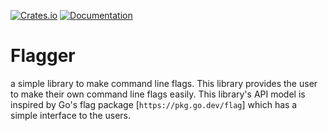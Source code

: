 

[![Crates.io](https://img.shields.io/crates/v/flagtory.svg)](https://crates.io/crates/flagtory)
[![Documentation](https://img.shields.io/docsrs/flagtory/latest)](https://docs.rs/flagtory/latest/flagtory/)

# Flagger 

a simple library to make command line flags.
This library provides the user to make their own command line flags easily.
This library's API model is inspired by Go's flag package [`https://pkg.go.dev/flag`] which has a simple interface to the users.
